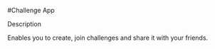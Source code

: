 #Challenge App

Description 

  Enables you to create, join challenges and share it with your friends. 
  
